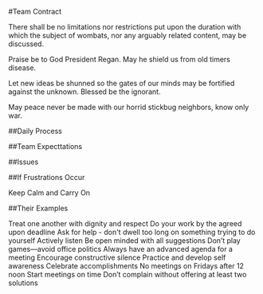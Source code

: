 #Team Contract

There shall be no limitations nor restrictions put upon the duration with which the subject of wombats, nor any arguably related content, may be discussed. 

Praise be to God President Regan. May he shield us from old timers disease.

Let new ideas be shunned so the gates of our minds may be fortified against the unknown. Blessed be the ignorant.

May peace never be made with our horrid stickbug neighbors, know only war.

##Daily Process

##Team Expecttations

##Issues

##If Frustrations Occur

Keep Calm and Carry On

##Their Examples

Treat one another with dignity and respect
Do your work by the agreed upon deadline
Ask for help - don't dwell too long on something trying to do yourself
Actively listen
Be open minded with all suggestions
Don’t play games—avoid office politics
Always have an advanced agenda for a meeting
Encourage constructive silence
Practice and develop self awareness
Celebrate accomplishments
No meetings on Fridays after 12 noon
Start meetings on time
Don’t complain without offering at least two solutions

